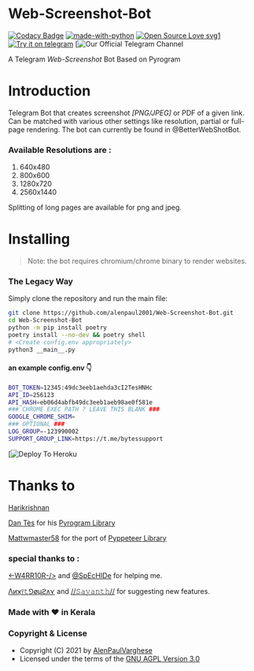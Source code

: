 # Web-Screenshot-Bot
[![Codacy Badge](https://app.codacy.com/project/badge/Grade/165cc3bc283f46879e0e0ed27abdc4a2)](https://www.codacy.com/gh/alenpaul2001/Web-Screenshot-Bot/dashboard?utm_source=github.com&amp;utm_medium=referral&amp;utm_content=alenpaul2001/Web-Screenshot-Bot&amp;utm_campaign=Badge_Grade)
[![made-with-python](https://img.shields.io/badge/Made%20with-Python-1f425f.svg)](https://www.python.org/) [![Open Source Love svg1](https://badges.frapsoft.com/os/v1/open-source.svg?v=103)](https://github.com/ellerbrock/open-source-badges/)
[![Try it on telegram](https://img.shields.io/badge/try%20it-on%20telegram-0088cc.svg)](http://t.me/BetterWebShotBot)
[![Our Official Telegram Channel](https://t.me/HK_BOTZ)

A Telegram _Web-Screenshot_ Bot Based on Pyrogram
# Introduction

Telegram Bot that creates screenshot _[PNG/JPEG]_ or PDF of a given link. Can be matched with various other settings like resolution, partial or full-page rendering. The bot can currently be found in @BetterWebShotBot.

### Available Resolutions are :

1. 640x480
2. 800x600
3. 1280x720
4. 2560x1440

Splitting of long pages are available for png and jpeg.

# Installing 

> Note: the bot requires chromium/chrome binary to render websites.
### <b>The Legacy Way</b>
Simply clone the repository and run the main file:

```sh
git clone https://github.com/alenpaul2001/Web-Screenshot-Bot.git
cd Web-Screenshot-Bot
python -m pip install poetry
poetry install --no-dev && poetry shell
# <Create config.env appropriately>
python3 __main__.py
```
#### an example config.env 👇
```sh
BOT_TOKEN=12345:49dc3eeb1aehda3cI2TesHNHc
API_ID=256123
API_HASH=eb06d4abfb49dc3eeb1aeb98ae0f581e
### CHROME EXEC PATH ? LEAVE THIS BLANK ###
GOOGLE_CHROME_SHIM=
### OPTIONAL ###
LOG_GROUP=-123990002
SUPPORT_GROUP_LINK=https://t.me/bytessupport
```
[![Deploy To Heroku](https://heroku.com/deploy?template=https://github.com/HKCS04/Web-Screen-Shot-Bot)

# Thanks to

[Harikrishnan](https://t.me/MR_TRUE_BOY_01)

[Dan Tès](https://telegram.dog/haskell) for his [Pyrogram Library](https://github.com/pyrogram/pyrogram)

[Mattwmaster58](https://github.com/Mattwmaster58) for the port of [Pyppeteer Library](https://github.com/pyppeteer/pyppeteer)

### special thanks to :

[<\-W4RR10R-/>](https://github.com/CW4RR10R) and [@SpEcHIDe](https://github.com/SpEcHiDe) for helping me.

[Λиʞ⫯𝚝⅁øμϩᴧ⋎](https://github.com/Ankit-Gourav) and 
[//𝚂𝚊𝚢𝚊𝚗𝚝𝚑//](https://github.com/SayanthD) for suggesting new features.

### Made with ❤️️ in Kerala
### Copyright & License 

* Copyright (C) 2021 by [AlenPaulVarghese](https://github.com/alenpaul2001)
* Licensed under the terms of the [GNU AGPL Version 3.0](https://github.com/alenpaul2001/Web-Screenshot-Bot/blob/master/LICENSE)
